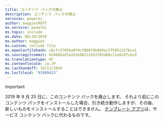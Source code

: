 ```yaml
---
title: コンテンツ パックの廃止
description: コンテンツ パックの廃止
services: powerbi
author: maggiesMSFT
ms.service: powerbi
ms.topic: include
ms.date: 08/29/2019
ms.author: maggies
ms.custom: include file
ms.openlocfilehash: c6cfc5705ba0f9c78b97db989ac2f58513170ca1
ms.sourcegitcommit: 02484b2d7a352e96213353702d60c21e8c07c6c0
ms.translationtype: HT
ms.contentlocale: ja-JP
ms.lasthandoff: 10/13/2020
ms.locfileid: "91989423"
---
```

>[!IMPORTANT]
>2019 年 9 月 25 日に、このコンテンツ パックを廃止します。 それより前にこのコンテンツ パックをインストールした場合、引き続き動作しますが、その後、新しいものをインストールすることはできません。 [テンプレート アプリ](../connect-data/service-template-apps-overview.md)は、サービス コンテンツ パックに代わるものです。